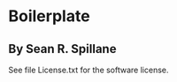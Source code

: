 Boilerplate
===========

By Sean R. Spillane
-------------------

See file License.txt for the software license.
